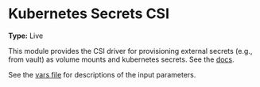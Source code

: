 # Kubernetes Secrets CSI

**Type:** Live

This module provides the CSI driver for provisioning external secrets (e.g., from vault) as volume mounts
and kubernetes secrets. See the [docs](https://secrets-store-csi-driver.sigs.k8s.io/).

See the [vars file](./vars.tf) for descriptions of the input parameters.
